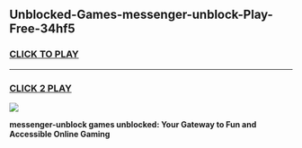 
## Unblocked-Games-messenger-unblock-Play-Free-34hf5
<h3>
<a href="https://premium76.site?title=messenger-unblock&ref=18A1">CLICK TO PLAY</a></h3>
<hr>

<h3>
<a href="https://premium76.site?title=messenger-unblock&ref=18A1">CLICK 2 PLAY</a>
  
</h3>

<a href="https://premium76.site?title=messenger-unblock&ref=18A1"><img src="https://clearcache.store/games.png"></a>


**messenger-unblock games unblocked: Your Gateway to Fun and Accessible Online Gaming**
